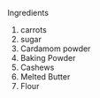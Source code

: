 Ingredients
1. carrots
2. sugar
3. Cardamom powder
4. Baking Powder
5. Cashews
6. Melted Butter
7. Flour
